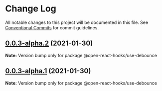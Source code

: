 # Change Log

All notable changes to this project will be documented in this file.
See [Conventional Commits](https://conventionalcommits.org) for commit guidelines.

## [0.0.3-alpha.2](https://github.com/wootsbot/open-react-hooks/compare/@open-react-hooks/use-debounce@0.0.3-alpha.1...@open-react-hooks/use-debounce@0.0.3-alpha.2) (2021-01-30)

**Note:** Version bump only for package @open-react-hooks/use-debounce





## [0.0.3-alpha.1](https://github.com/wootsbot/open-react-hooks/compare/@open-react-hooks/use-debounce@0.0.3-alpha.0...@open-react-hooks/use-debounce@0.0.3-alpha.1) (2021-01-30)

**Note:** Version bump only for package @open-react-hooks/use-debounce
